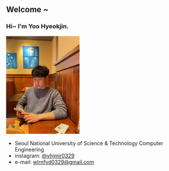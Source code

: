 ## Welcome ~
 
<h3>Hi~ I'm Yoo Hyeokjin. </h3>
<img src="/profileImg.jpg" alt="profileImg" width="200px" />  

- Seoul National University of Science & Technology Computer Engineering  
- instagram: [@yhjmir0329](https://www.instagram.com/yhjmir0329/)
- e-mail: wlrnfyd0329@gmail.com
